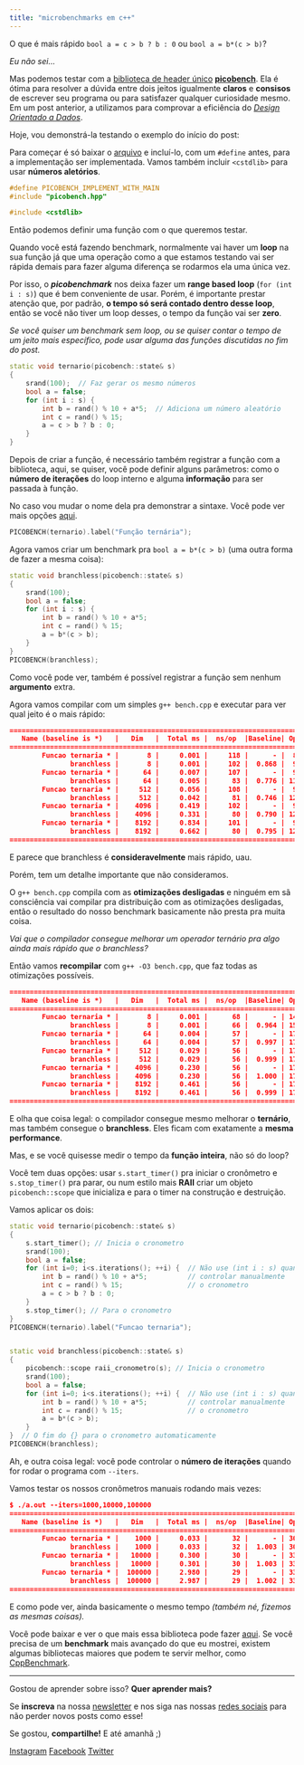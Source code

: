 ```yaml
---
title: "microbenchmarks em c++"
---
```

O que é mais rápido `bool a = c > b ? b : 0` ou `bool a = b*(c > b)`?

*Eu não sei...*

Mas podemos testar com a [biblioteca de header
único](2020/07/22/bibliotecas-de-header-unico/)
**[picobench](https://github.com/iboB/picobench)**. Ela é ótima para resolver a
dúvida entre dois jeitos igualmente **claros** e **consisos** de escrever seu
programa ou para satisfazer qualquer curiosidade mesmo. Em um post anterior, a
utilizamos para comprovar a eficiência do [*Design Orientado a
Dados*](https://moskoscode.com/2020/07/25/o-super-veloz-design-orientado-a-dados/).

Hoje, vou demonstrá-la testando o exemplo do início do post:

Para começar é só baixar o
[arquivo](https://github.com/iboB/picobench/blob/master/include/picobench/picobench.hpp)
e incluí-lo, com um `#define` antes, para a implementação ser implementada.
Vamos também incluir `<cstdlib>` para usar **números aletórios**.

```cpp
#define PICOBENCH_IMPLEMENT_WITH_MAIN
#include "picobench.hpp"

#include <cstdlib>
```

Então podemos definir uma função com o que queremos testar.

Quando você está fazendo benchmark, normalmente vai haver um **loop** na sua
função já que uma operação como a que estamos testando vai ser rápida demais
para fazer alguma diferença se rodarmos ela uma única vez.

Por isso, o ***picobenchmark*** nos deixa fazer um **range based loop** (`for
(int i : s)`) que é bem conveniente de usar. Porém, é importante prestar
atenção que, por padrão, **o tempo só será contado dentro desse loop**, então
se você não tiver um loop desses, o tempo da função vai ser **zero**.

*Se você quiser um benchmark sem loop, ou se quiser contar o tempo de um jeito
mais específico, pode usar alguma das funções discutidas no fim do post.*

```cpp
static void ternario(picobench::state& s)
{
    srand(100);  // Faz gerar os mesmo números
    bool a = false;
    for (int i : s) {
        int b = rand() % 10 + a*5;  // Adiciona um número aleatório
        int c = rand() % 15;
        a = c > b ? b : 0;
    }
}
```

Depois de criar a função, é necessário também registrar a função com a
biblioteca, aqui, se quiser, você pode definir alguns parâmetros: como o
**número de iterações** do loop interno e alguma **informação** para ser
passada à função.

No caso vou mudar o nome dela pra demonstrar a sintaxe. Você pode ver mais
opções [aqui](https://github.com/iboB/picobench#baseline).

```cpp
PICOBENCH(ternario).label("Função ternária");
```

Agora vamos criar um benchmark pra `bool a = b*(c > b)` (uma outra forma de
fazer a mesma coisa):

```cpp
static void branchless(picobench::state& s)
{
    srand(100);
    bool a = false;
    for (int i : s) {
        int b = rand() % 10 + a*5;
        int c = rand() % 15;
        a = b*(c > b);
    }
}
PICOBENCH(branchless);
```

Como você pode ver, também é possível registrar a função sem nenhum
**argumento** extra.

Agora vamos compilar com um simples `g++ bench.cpp` e executar para ver qual
jeito é o mais rápido:

```json
===============================================================================
   Name (baseline is *)   |   Dim   |  Total ms |  ns/op  |Baseline| Ops/second
===============================================================================
        Funcao ternaria * |       8 |     0.001 |     118 |      - |  8447729.7
               branchless |       8 |     0.001 |     102 |  0.868 |  9732360.1
        Funcao ternaria * |      64 |     0.007 |     107 |      - |  9292870.6
               branchless |      64 |     0.005 |      83 |  0.776 | 11978289.4
        Funcao ternaria * |     512 |     0.056 |     108 |      - |  9189460.8
               branchless |     512 |     0.042 |      81 |  0.746 | 12310355.6
        Funcao ternaria * |    4096 |     0.419 |     102 |      - |  9773183.9
               branchless |    4096 |     0.331 |      80 |  0.790 | 12363342.2
        Funcao ternaria * |    8192 |     0.834 |     101 |      - |  9828139.5
               branchless |    8192 |     0.662 |      80 |  0.795 | 12370081.7
===============================================================================
```

E parece que branchless é **consideravelmente** mais rápido, uau.

Porém, tem um detalhe importante que não consideramos.

O `g++ bench.cpp` compila com as **otimizações desligadas** e ninguém em sã
consciência vai compilar pra distribuição com as otimizações desligadas, então
o resultado do nosso benchmark basicamente não presta pra muita coisa.

*Vai que o compilador consegue melhorar um operador ternário pra algo ainda
mais rápido que o branchless?*

Então vamos **recompilar** com `g++ -O3 bench.cpp`, que faz todas as
otimizações possíveis.

```json
===============================================================================
   Name (baseline is *)   |   Dim   |  Total ms |  ns/op  |Baseline| Ops/second
===============================================================================
        Funcao ternaria * |       8 |     0.001 |      68 |      - | 14545454.5
               branchless |       8 |     0.001 |      66 |  0.964 | 15094339.6
        Funcao ternaria * |      64 |     0.004 |      57 |      - | 17292623.6
               branchless |      64 |     0.004 |      57 |  0.997 | 17348875.0
        Funcao ternaria * |     512 |     0.029 |      56 |      - | 17680168.5
               branchless |     512 |     0.029 |      56 |  0.999 | 17704623.3
        Funcao ternaria * |    4096 |     0.230 |      56 |      - | 17771761.3
               branchless |    4096 |     0.230 |      56 |  1.000 | 17779243.9
        Funcao ternaria * |    8192 |     0.461 |      56 |      - | 17775617.5
               branchless |    8192 |     0.461 |      56 |  0.999 | 17788046.1
===============================================================================
```

E olha que coisa legal: o compilador consegue mesmo melhorar o **ternário**,
mas também consegue o **branchless**. Eles ficam com exatamente a **mesma
performance**.

Mas, e se você quisesse medir o tempo da **função inteira**, não só do loop?

Você tem duas opções: usar `s.start_timer()` pra iniciar o cronômetro e
`s.stop_timer()` pra parar, ou num estilo mais **RAII** criar um objeto
`picobench::scope` que inicializa e para o timer na construção e destruição.

Vamos aplicar os dois:

```cpp
static void ternario(picobench::state& s)
{
    s.start_timer(); // Inicia o cronometro
    srand(100);
    bool a = false;
    for (int i=0; i<s.iterations(); ++i) {  // Não use (int i : s) quando
        int b = rand() % 10 + a*5;          // controlar manualmente
        int c = rand() % 15;                // o cronometro
        a = c > b ? b : 0;
    }
    s.stop_timer(); // Para o cronometro
}
PICOBENCH(ternario).label("Funcao ternaria");


static void branchless(picobench::state& s)
{
    picobench::scope raii_cronometro(s); // Inicia o cronometro
    srand(100);
    bool a = false;
    for (int i=0; i<s.iterations(); ++i) {  // Não use (int i : s) quando
        int b = rand() % 10 + a*5;          // controlar manualmente
        int c = rand() % 15;                // o cronometro
        a = b*(c > b);
    }
}  // O fim do {} para o cronometro automaticamente
PICOBENCH(branchless);
```

Ah, e outra coisa legal: você pode controlar o **número de iterações** quando
for rodar o programa com `--iters`.

Vamos testar os nossos cronômetros manuais rodando mais vezes:

```json
$ ./a.out --iters=1000,10000,100000
===============================================================================
   Name (baseline is *)   |   Dim   |  Total ms |  ns/op  |Baseline| Ops/second
===============================================================================
        Funcao ternaria * |    1000 |     0.033 |      32 |      - | 30729518.8
               branchless |    1000 |     0.033 |      32 |  1.003 | 30642887.8
        Funcao ternaria * |   10000 |     0.300 |      30 |      - | 33280860.5
               branchless |   10000 |     0.301 |      30 |  1.003 | 33195902.3
        Funcao ternaria * |  100000 |     2.980 |      29 |      - | 33558758.7
               branchless |  100000 |     2.987 |      29 |  1.002 | 33476893.4
===============================================================================
```

E como pode ver, ainda basicamente o mesmo tempo *(também né, fizemos as mesmas
coisas).*

Você pode baixar e ver o que mais essa biblioteca pode fazer
[aqui](https://github.com/iboB/picobench).  Se você precisa de um **benchmark**
mais avançado do que eu mostrei, existem algumas bibliotecas maiores que podem
te servir melhor, como
[CppBenchmark](https://github.com/chronoxor/CppBenchmark/).


------

Gostou de aprender sobre isso? **Quer aprender mais?**

Se **inscreva** na nossa [newsletter](https://moskoscode.com/newsletter) e nos
siga nas nossas [redes sociais](https://linktr.ee/moskoscode) para não perder
novos posts como esse!

Se gostou, **compartilhe!** E até amanhã ;)

[Instagram](https://www.instagram.com/moskoscode)
[Facebook](https://www.facebook.com/moskoscode)
[Twitter](https://www.twitter.com/moskoscode)

